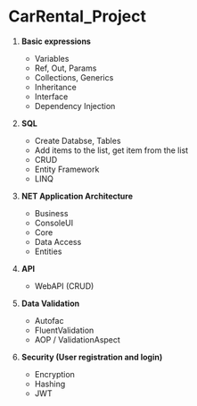 # CarRental_Project

1. <b>Basic expressions</b>
    <ul>     
      <li>Variables</li>
      <li>Ref, Out, Params</li>
      <li>Collections, Generics</li>
      <li>Inheritance</li>
      <li>Interface</li>
      <li>Dependency Injection</li> 
    </ul>
    
2. <b>SQL</b>
      <ul>
        <li>Create Databse, Tables</li>
        <li>Add items to the list, get item from the list</li>
        <li>CRUD</li>
        <li> Entity Framework</li>
        <li>LINQ</li>
      </ul>
     
3. <b>NET Application Architecture</b>
      <ul>
        <li>Business</li>
        <li>ConsoleUI</li>
        <li>Core</li>
        <li>Data Access</li>
        <li>Entities</li>
      </ul>
      
4. <b>API</b>
      <ul>
          <li>WebAPI (CRUD)</li>
      </ul>
     
5. <b>Data Validation</b>
    <ul>
        <li>Autofac</li>
        <li>FluentValidation</li>
        <li>AOP / ValidationAspect</li>    
    </ul>
      
6. <b>Security (User registration and login)</b>
    <ul>
        <li>Encryption </li>
        <li>Hashing </li>
        <li>JWT</li>    
    </ul>
 
